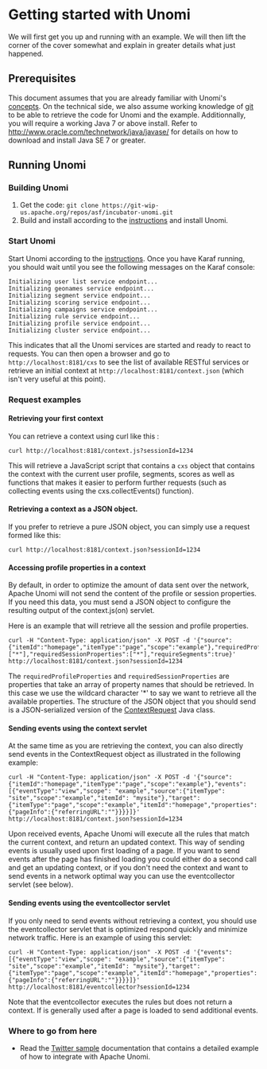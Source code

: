 <!--
  ~ Licensed to the Apache Software Foundation (ASF) under one or more
  ~ contributor license agreements.  See the NOTICE file distributed with
  ~ this work for additional information regarding copyright ownership.
  ~ The ASF licenses this file to You under the Apache License, Version 2.0
  ~ (the "License"); you may not use this file except in compliance with
  ~ the License.  You may obtain a copy of the License at
  ~
  ~      http://www.apache.org/licenses/LICENSE-2.0
  ~
  ~ Unless required by applicable law or agreed to in writing, software
  ~ distributed under the License is distributed on an "AS IS" BASIS,
  ~ WITHOUT WARRANTIES OR CONDITIONS OF ANY KIND, either express or implied.
  ~ See the License for the specific language governing permissions and
  ~ limitations under the License.
  -->

# Getting started with Unomi

We will first get you up and running with an example. We will then lift the corner of the cover somewhat and explain in greater details what just happened.

## Prerequisites
This document assumes that you are already familiar with Unomi's [concepts](concepts.html). On the technical side, we also assume working knowledge of [git](https://git-scm.com/) to be able to retrieve the code for Unomi and the example. Additionnally, you will require a working Java 7 or above install. Refer to http://www.oracle.com/technetwork/java/javase/ for details on how to download and install Java SE 7 or greater.

## Running Unomi

### Building Unomi

1. Get the code: `git clone https://git-wip-us.apache.org/repos/asf/incubator-unomi.git`
2. Build and install according to the [instructions](building-and-deploying.html) and install Unomi.

### Start Unomi
Start Unomi according to the [instructions](building-and-deploying.html#Deploying_the_generated_package). Once you have Karaf running,
 you should wait until you see the following messages on the Karaf console:

```
Initializing user list service endpoint...
Initializing geonames service endpoint...
Initializing segment service endpoint...
Initializing scoring service endpoint...
Initializing campaigns service endpoint...
Initializing rule service endpoint...
Initializing profile service endpoint...
Initializing cluster service endpoint...
```

This indicates that all the Unomi services are started and ready to react to requests. You can then open a browser and go to `http://localhost:8181/cxs` to see the list of
available RESTful services or retrieve an initial context at `http://localhost:8181/context.json` (which isn't very useful at this point).

### Request examples

#### Retrieving your first context

You can retrieve a context using curl like this : 

    curl http://localhost:8181/context.js?sessionId=1234
        
This will retrieve a JavaScript script that contains a `cxs` object that contains the context with the current user
profile, segments, scores as well as functions that makes it easier to perform further requests (such as collecting 
events using the cxs.collectEvents() function).

#### Retrieving a context as a JSON object.

If you prefer to retrieve a pure JSON object, you can simply use a request formed like this:

    curl http://localhost:8181/context.json?sessionId=1234

#### Accessing profile properties in a context

By default, in order to optimize the amount of data sent over the network, Apache Unomi will not send the content of 
the profile or session properties. If you need this data, you must send a JSON object to configure the resulting output
of the context.js(on) servlet.

Here is an example that will retrieve all the session and profile properties.

    curl -H "Content-Type: application/json" -X POST -d '{"source":{"itemId":"homepage","itemType":"page","scope":"example"},"requiredProfileProperties":["*"],"requiredSessionProperties":["*"],"requireSegments":true}' http://localhost:8181/context.json?sessionId=1234
        
The `requiredProfileProperties` and `requiredSessionProperties` are properties that take an array of property names 
that should be retrieved. In this case we use the wildcard character '*' to say we want to retrieve all the available
properties. The structure of the JSON object that you should send is a JSON-serialized version of the [ContextRequest](http://unomi.incubator.apache.org/unomi-api/apidocs/org/apache/unomi/api/ContextRequest.html) 
Java class.       

#### Sending events using the context servlet

At the same time as you are retrieving the context, you can also directly send events in the ContextRequest object as 
illustrated in the following example:

    curl -H "Content-Type: application/json" -X POST -d '{"source":{"itemId":"homepage","itemType":"page","scope":"example"},"events":[{"eventType":"view","scope": "example","source":{"itemType": "site","scope":"example","itemId": "mysite"},"target":{"itemType":"page","scope":"example","itemId":"homepage","properties":{"pageInfo":{"referringURL":""}}}}]}' http://localhost:8181/context.json?sessionId=1234
        
Upon received events, Apache Unomi will execute all the rules that match the current context, and return an updated context.
This way of sending events is usually used upon first loading of a page. If you want to send events after the page has
finished loading you could either do a second call and get an updating context, or if you don't need the context and want
to send events in a network optimal way you can use the eventcollector servlet (see below).        

#### Sending events using the eventcollector servlet

If you only need to send events without retrieving a context, you should use the eventcollector servlet that is optimized 
respond quickly and minimize network traffic. Here is an example of using this servlet:

    curl -H "Content-Type: application/json" -X POST -d '{"events":[{"eventType":"view","scope": "example","source":{"itemType": "site","scope":"example","itemId": "mysite"},"target":{"itemType":"page","scope":"example","itemId":"homepage","properties":{"pageInfo":{"referringURL":""}}}}]}' http://localhost:8181/eventcollector?sessionId=1234
        
Note that the eventcollector executes the rules but does not return a context. If is generally used after a page is loaded
to send additional events.        

### Where to go from here

- Read the [Twitter sample](twitter-sample.html) documentation that contains a detailed example of how to integrate with Apache Unomi.
